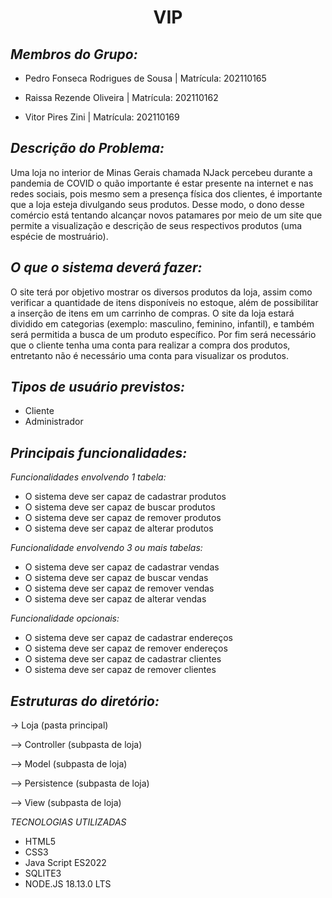<h1 align="center"> VIP </h1>

## *Membros do Grupo:*
* Pedro Fonseca Rodrigues de Sousa | Matrícula: 202110165

* Raissa Rezende Oliveira | Matrícula: 202110162

* Vitor Pires Zini | Matrícula: 202110169

## *Descrição do Problema:*

Uma loja no interior de Minas Gerais chamada NJack percebeu durante a pandemia de COVID o quão importante é estar presente na internet e nas redes sociais, pois mesmo sem a presença física dos clientes, é importante que a loja esteja divulgando seus produtos. Desse modo, o dono desse comércio está tentando alcançar novos patamares por meio de um site que permite a visualização e descrição de seus respectivos produtos (uma espécie de mostruário).

## *O que o sistema deverá fazer:*

O site terá por objetivo mostrar os diversos produtos da loja, assim como verificar a quantidade de itens disponíveis no estoque, além de possibilitar a inserção de itens em um carrinho de compras. O site da loja estará dividido em categorias (exemplo: masculino, feminino, infantil), e também será permitida a busca de um produto específico. Por fim será necessário que o cliente tenha uma conta para realizar a compra dos produtos, entretanto não é necessário uma conta para visualizar os produtos.

## *Tipos de usuário previstos:*

- Cliente
- Administrador

## *Principais funcionalidades:*

*Funcionalidades envolvendo 1 tabela:*

- O sistema deve ser capaz de cadastrar produtos
- O sistema deve ser capaz de buscar produtos
- O sistema deve ser capaz de remover produtos
- O sistema deve ser capaz de alterar produtos

*Funcionalidade envolvendo 3 ou mais tabelas:*

- O sistema deve ser capaz de cadastrar vendas
- O sistema deve ser capaz de buscar vendas
- O sistema deve ser capaz de remover vendas
- O sistema deve ser capaz de alterar vendas

*Funcionalidade opcionais:*

- O sistema deve ser capaz de cadastrar endereços
- O sistema deve ser capaz de remover endereços
- O sistema deve ser capaz de cadastrar clientes
- O sistema deve ser capaz de remover clientes

## *Estruturas do diretório:*

-> Loja (pasta principal)

–> Controller (subpasta de loja)

–> Model (subpasta de loja)

–> Persistence (subpasta de loja)

–> View (subpasta de loja)


*TECNOLOGIAS UTILIZADAS*

* HTML5
* CSS3
* Java Script ES2022 
* SQLITE3
* NODE.JS 18.13.0 LTS
